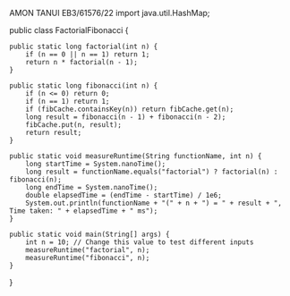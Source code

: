 AMON TANUI
EB3/61576/22
import java.util.HashMap;

public class FactorialFibonacci {

    public static long factorial(int n) {
        if (n == 0 || n == 1) return 1;
        return n * factorial(n - 1);
    }

    public static long fibonacci(int n) {
        if (n <= 0) return 0;
        if (n == 1) return 1;
        if (fibCache.containsKey(n)) return fibCache.get(n);
        long result = fibonacci(n - 1) + fibonacci(n - 2);
        fibCache.put(n, result);
        return result;
    }

    public static void measureRuntime(String functionName, int n) {
        long startTime = System.nanoTime();
        long result = functionName.equals("factorial") ? factorial(n) : fibonacci(n);
        long endTime = System.nanoTime();
        double elapsedTime = (endTime - startTime) / 1e6;
        System.out.println(functionName + "(" + n + ") = " + result + ", Time taken: " + elapsedTime + " ms");
    }

    public static void main(String[] args) {
        int n = 10; // Change this value to test different inputs
        measureRuntime("factorial", n);
        measureRuntime("fibonacci", n);
    }
}
